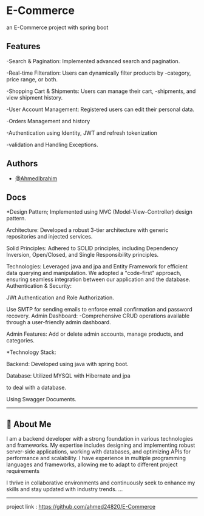 
# E-Commerce

an E-Commerce project with spring boot



## Features
-Search & Pagination: Implemented advanced search and pagination.

-Real-time Filteration: Users can dynamically filter products by -category, price range, or both.

-Shopping Cart & Shipments: Users can manage their cart, -shipments, and view shipment history.

-User Account Management: Registered users can edit their personal data.

-Orders Management and history

-Authentication using Identity, JWT and refresh tokenization

-validation and Handling Exceptions.


## Authors

- [@AhmedIbrahim](https://www.github.com/ahmed24820)


## Docs

*Design Pattern; Implemented using MVC (Model-View-Controller) design pattern.

Architecture: Developed a robust 3-tier architecture with generic repositories and injected services.

Solid Principles: Adhered to SOLID principles, including Dependency Inversion, Open/Closed, and Single Responsibility principles.

Technologies: Leveraged java and jpa and Entity Framework for efficient data querying and manipulation. We adopted a "code-first" approach, ensuring seamless integration between our application and the database. Authentication & Security:

JWt Authentication and Role Authorization.

Use SMTP for sending emails to enforce email confirmation and password recovery. Admin Dashboard: -Comprehensive CRUD operations available through a user-friendly admin dashboard.

Admin Features: Add or delete admin accounts, manage products, and categories.

*Technology Stack:

Backend: Developed using java with spring boot.

Database: Utilized MYSQL with Hibernate and jpa

to deal with a database.

Using Swagger Documents.


--------------------------------------------------------------



## 🚀 About Me
I am a backend developer with a strong foundation in various technologies and frameworks. My expertise includes designing and implementing robust server-side applications, working with databases, and optimizing APIs for performance and scalability. I have experience in multiple programming languages and frameworks, allowing me to adapt to different project requirements

I thrive in collaborative environments and continuously seek to enhance my skills and stay updated with industry trends. ...

--------------------------------------------------------------

project link : https://github.com/ahmed24820/E-Commerce